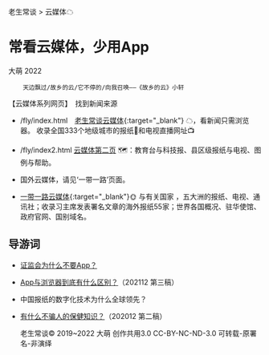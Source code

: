 老生常谈 > 云媒体☁

常看云媒体，少用App
===================
大萌 2022

		天边飘过/故乡的云/它不停的/向我召唤——《故乡的云》小轩

【云媒体系列网页】　找到新闻来源  

  + /fly/index.html　[老生常谈云媒体](fly){:target="_blank"} ☁，看新闻只需浏览器。  收录全国333个地级城市的报纸📰和电视直播网址📺
  + /fly/index2.html [云媒体第二页](fly/index2.html) 🗺️：教育台与科技报、县区级报纸与电视、图例与帮助。
  + 国外云媒体，请见‘一带一路’页面。

  + [一带一路云媒体](ydyl){:target="_blank"}🌞 与有关国家 ，五大洲的报纸、电视、通讯社；收录习主席发表署名文章的海外报纸55家；世界各国概况、驻华使馆、政府官网、国别域名。

导游词
------

+ [证监会为什么不要App？](changtan/8-证券信息披露的法定媒体.txt)
+ [App与浏览器到底有什么区别？](changtan/App和浏览器的三个区别.txt)（202112 第三稿）
+ 中国报纸的数字化技术为什么全球领先？
+ [有什么不骗人的保健知识？](changtan/6-权威的医疗保健类报纸.txt)（202012 第二稿）



	老生常谈© 2019~2022 大萌 创作共用3.0
	CC-BY-NC-ND-3.0 可转载-原署名-非演绎

